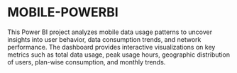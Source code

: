 # MOBILE-POWERBI
This Power BI project analyzes mobile data usage patterns to uncover insights into user behavior, data consumption trends, and network performance. The dashboard provides interactive visualizations on key metrics such as total data usage, peak usage hours, geographic distribution of users, plan-wise consumption, and monthly trends. 
